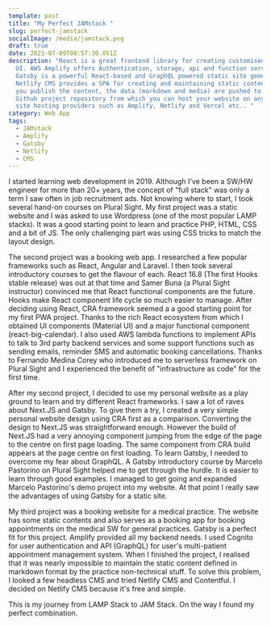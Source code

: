 ```yaml
---
template: post
title: "My Perfect JAMstack "
slug: perfect-jamstack
socialImage: /media/jamstack.png
draft: true
date: 2021-07-09T08:57:30.051Z
description: "React is a great frontend library for creating customised modern
  UI. AWS Amplify offers Authentication, storage, api and function services.
  Gatsby is a powerful React-based and GraphQL powered static site generator.
  Netlify CMS provides a SPA for creating and maintaining static content. When
  you publish the content, the data (markdown and media) are pushed to your
  Github project repository from which you can host your website on any static
  site hosting providers such as Amplify, Netlify and Vercel etc.. "
category: Web App
tags:
  - JAMstack
  - Amplify
  - Gatsby
  - Netlify
  - CMS
---
```

I started learning web development in 2019. Although I've been a SW/HW engineer for more than 20+ years, the concept of "full stack" was only a term I saw often in job recruitment ads. Not knowing where to start, I took several hand-on courses on Plural Sight. My first project was a static website and I was asked to use Wordpress (one of the most popular LAMP stacks). It was a good starting point to learn and practice PHP, HTML, CSS and a bit of JS. The only challenging part was using CSS tricks to match the layout design. 

The second project was a booking web app. I researched a few popular frameworks such as React, Angular and Laravel. I then took several introductory courses to get the flavour of each. React 16.8 (The first Hooks stable release) was out at that time and Samer Buna (a Plural Sight instructor) convinced me that React functional components are the future. Hooks make React component life cycle so much easier to manage. After deciding using React, CRA framework seemed a a good starting point for my first PWA project. Thanks to the rich React ecosystem from which I obtained UI components (Material UI) and a major functional component (react-big-calendar). I also used AWS lambda functions to implement APIs to talk to 3rd party backend services and some support functions such as sending emails, reminder SMS and automatic booking cancellations. Thanks to Fernando Medina Corey who introduced me to serverless framework on Plural Sight and I experienced the benefit of "infrastructure as code" for the first time.

After my second project, I decided to use my personal website as a play ground to learn and try different React frameworks. I saw a lot of raves about Next.JS and Gatsby. To give them a try, I created a very simple personal website design using CRA first as a comparison. Converting the design to Next.JS was straightforward enough. However the build of Next.JS had a very annoying component jumping from the edge of the page to the centre on first page loading. The same component from CRA build appears at the page centre on first loading. To learn Gatsby, I needed to overcome my fear about GraphQL. A Gatsby introductory course by Marcelo Pastorino on Plural Sight helped me to get through the hurdle. It is easier to learn through good examples. I managed to get going and expanded Marcelo Pastorino's demo project into my website. At that point I really saw the advantages of using Gatsby for a static site. 

My third project was a booking website for a medical practice. The website has some static contents and also serves as a booking app for booking appointments on the medical SW for general practices. Gatsby is a perfect fit for this project. Amplify provided all my backend needs. I used Cognito for user authentication and API (GraphQL) for user's multi-patient appointment management system. When I finished the project, I realised that it was nearly impossible to maintain the static content defined in markdown format by the practice non-technical stuff. To solve this problem, I looked a few headless CMS and tried Netlify CMS and Contentful. I decided on Netlify CMS because it's free and simple.

This is my journey from LAMP Stack to JAM Stack. On the way I found my perfect combination.